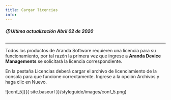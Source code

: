 ```yaml
---
title: Cargar licencias
info:
---
```

##### 🕐 Ultima actualización Abril 02 de 2020
---


Todos los productos de Aranda Software requieren una licencia para su funcionamiento, por tal razón la primera vez que ingrese a **Aranda Device Managements** se solicitará la licencia correspondiente.

En la pestaña Licencias deberá cargar el archivo de licenciamiento de la consola para que funcione correctamente. Ingrese a la opción Archivos y haga clic en Nuevo.


![conf_5]({{ site.baseurl }}/styleguide/images/conf_5.png)
